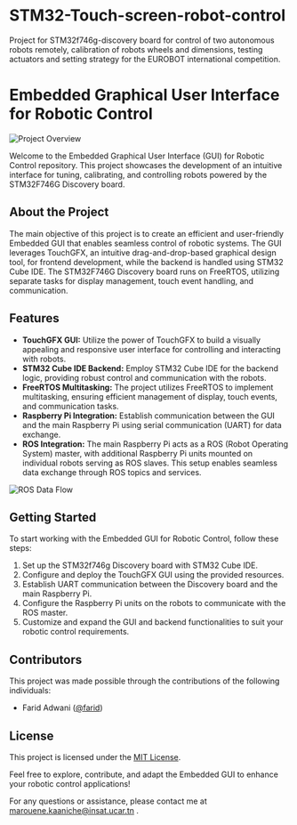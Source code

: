 # STM32-Touch-screen-robot-control
Project for STM32f746g-discovery board for control of two autonomous robots remotely, calibration of robots wheels and dimensions, testing actuators and setting strategy for the EUROBOT international competition.  
# Embedded Graphical User Interface for Robotic Control

![Project Overview](project_image.jpg) <!-- Insert Image: Image depicting project overview -->

Welcome to the Embedded Graphical User Interface (GUI) for Robotic Control repository. This project showcases the development of an intuitive interface for tuning, calibrating, and controlling robots powered by the STM32F746G Discovery board.

## About the Project

The main objective of this project is to create an efficient and user-friendly Embedded GUI that enables seamless control of robotic systems. The GUI leverages TouchGFX, an intuitive drag-and-drop-based graphical design tool, for frontend development, while the backend is handled using STM32 Cube IDE. The STM32F746G Discovery board runs on FreeRTOS, utilizing separate tasks for display management, touch event handling, and communication.

## Features

- **TouchGFX GUI:** Utilize the power of TouchGFX to build a visually appealing and responsive user interface for controlling and interacting with robots.
- **STM32 Cube IDE Backend:** Employ STM32 Cube IDE for the backend logic, providing robust control and communication with the robots.
- **FreeRTOS Multitasking:** The project utilizes FreeRTOS to implement multitasking, ensuring efficient management of display, touch events, and communication tasks.
- **Raspberry Pi Integration:** Establish communication between the GUI and the main Raspberry Pi using serial communication (UART) for data exchange.
- **ROS Integration:** The main Raspberry Pi acts as a ROS (Robot Operating System) master, with additional Raspberry Pi units mounted on individual robots serving as ROS slaves. This setup enables seamless data exchange through ROS topics and services.

![ROS Data Flow](ros_data_flow_image.jpg) <!-- Insert Image: Diagram depicting ROS data flow -->

## Getting Started

To start working with the Embedded GUI for Robotic Control, follow these steps:

1. Set up the STM32f746g Discovery board with STM32 Cube IDE.
2. Configure and deploy the TouchGFX GUI using the provided resources.
3. Establish UART communication between the Discovery board and the main Raspberry Pi.
4. Configure the Raspberry Pi units on the robots to communicate with the ROS master.
5. Customize and expand the GUI and backend functionalities to suit your robotic control requirements.

## Contributors

This project was made possible through the contributions of the following individuals:

- Farid Adwani ([@farid](https://github.com/Farid-Adwani))

## License

This project is licensed under the [MIT License](LICENSE).

Feel free to explore, contribute, and adapt the Embedded GUI to enhance your robotic control applications!

For any questions or assistance, please contact me at marouene.kaaniche@insat.ucar.tn .
